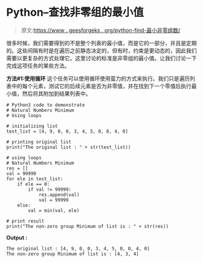 # Python–查找非零组的最小值

> 原文:[https://www . geesforgeks . org/python-find-最小非零组数/](https://www.geeksforgeeks.org/python-find-minimum-of-non-zero-groups/)

很多时候，我们需要得到的不是整个列表的最小值，而是它的一部分，并且是定期的。这些间隔有时是在遍历之前静态决定的，但有时，约束是更动态的，因此我们需要以更复杂的方式处理它。这里讨论的标准是非零组的最小值。让我们讨论一下完成这项任务的某些方法。

**方法#1:使用循环**
这个任务可以使用循环使用蛮力的方式来执行。我们只是遍历列表中的每个元素，测试它的后续元素是否为非零值，并在找到下一个零值后执行最小值，然后将其附加到结果列表中。

```
# Python3 code to demonstrate
# Natural Numbers Minimum
# Using loops

# initializing list
test_list = [4, 9, 0, 0, 3, 4, 5, 0, 0, 4, 0]

# printing original list
print("The original list : " + str(test_list))

# using loops
# Natural Numbers Minimum
res = []
val = 99999
for ele in test_list:
    if ele == 0:
        if val != 99999:
            res.append(val)
            val = 99999
    else:
        val = min(val, ele)

# print result
print("The non-zero group Minimum of list is : " + str(res))
```

**Output :**

```
The original list : [4, 9, 0, 0, 3, 4, 5, 0, 0, 4, 0]
The non-zero group Minimum of list is : [4, 3, 4]

```